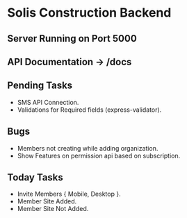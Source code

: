 # Solis Construction Backend

## Server Running on Port 5000
## API Documentation -> /docs

## Pending Tasks
 - SMS API Connection.
 - Validations for Required fields (express-validator).

## Bugs
 - Members not creating while adding organization.
 - Show Features on permission api based on subscription.

## Today Tasks
 - Invite Members { Mobile, Desktop }.
 - Member Site Added.
 - Member Site Not Added.